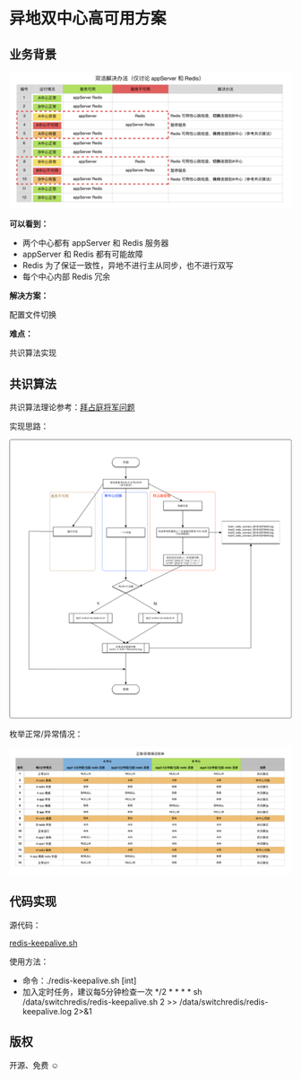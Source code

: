 # 异地双中心高可用方案

## 业务背景

![double-zone-think](double-zone-think.png)

__可以看到：__

* 两个中心都有 appServer 和 Redis 服务器
* appServer 和 Redis 都有可能故障
* Redis 为了保证一致性，异地不进行主从同步，也不进行双写
* 每个中心内部 Redis 冗余

__解决方案：__

配置文件切换

__难点：__

共识算法实现

## 共识算法

共识算法理论参考：[拜占庭将军问题](https://zh.wikipedia.org/wiki/%E6%8B%9C%E5%8D%A0%E5%BA%AD%E5%B0%86%E5%86%9B%E9%97%AE%E9%A2%98)

实现思路：

![flowchart-redis-check](flowchart-redis-check.png)

枚举正常/异常情况：

![list-complex-case](list-complex-case.png)

## 代码实现

源代码：

[redis-keepalive.sh](redis-keepalive.sh)

使用方法：

- 命令：./redis-keepalive.sh [int]
- 加入定时任务，建议每5分钟检查一次
*/2 * * * * sh /data/switchredis/redis-keepalive.sh 2 >> /data/switchredis/redis-keepalive.log 2>&1

## 版权

开源、免费 ☺️

